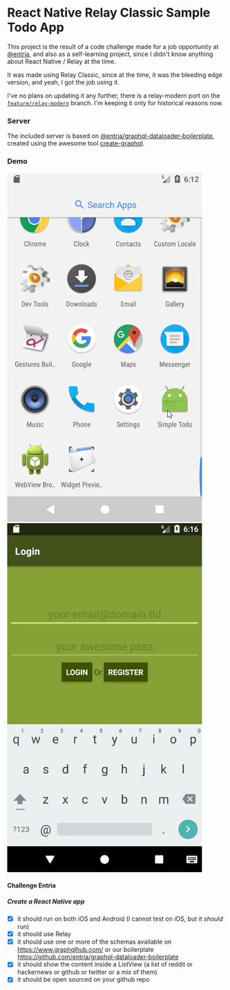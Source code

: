 # React Native Relay Classic Sample Todo App

This project is the result of a code challenge made for a job 
  opportunity at [@entria](https://github.com/entria), and also as a self-learning project, since I didn't know anything about React Native / Relay at the time. 

It was made using Relay Classic, since at the time, it was the bleeding edge version, and yeah, I got the job using it.

I've no plans on updating it any further, there is a relay-modern port on the [`feature/relay-modern`](https://github.com/JCMais/react-native-todo-app/tree/feature/relay-modern) branch. I'm keeping it only for historical reasons now.

### Server

The included server is based on [@entria/graphql-dataloader-boilerplate](https://github.com/entria/graphql-dataloader-boilerplate),
 created using the awesome tool  [create-graphql](https://github.com/lucasbento/create-graphql).

### Demo
![Todo Demo 1](./images/todo-1.gif)
![Todo Demo 2](./images/todo-2.gif)

#### Challenge Entria

##### Create a React Native app
- [x] it should run on both iOS and Android (I cannot test on iOS, but it _should_ run)
- [x] it should use Relay
- [x] it should use one or more of the schemas available on https://www.graphqlhub.com/ or our boilerplate https://github.com/entria/graphql-dataloader-boilerplate
- [x] it should show the content inside a ListView (a list of reddit or hackernews or github or twitter or a mix of them)
- [x] it should be open sourced on your github repo 
